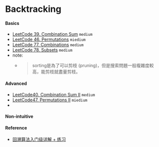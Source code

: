 # Backtracking
####    Basics
- [LeetCode 39. Combination Sum](https://leetcode.com/problems/combination-sum/description/) ``medium``
- [LeetCode 46. Permutations](https://leetcode.com/problems/permutations/) ``miedium``
- [LeetCode 77. Combinations](https://leetcode.com/problems/combinations/) ``medium``
- [LeetCode 78. Subsets](https://leetcode.com/problems/subsets/description/) ``medium``
- note:
  - > sorting是為了可以剪枝 (pruning)，但是搜索問題一般複雜度較高，能剪枝就盡量剪枝。

#### Advanced
- [LeetCode40. Combination Sum II](https://leetcode.com/problems/combination-sum-ii/) ``medium``
- [LeetCode47.  Permutations II](https://leetcode.com/problems/permutations-ii/) ``miedium``
- 
####    Non-intuitive

####    Reference
- [回溯算法入门级详解 + 练习](https://leetcode.cn/problems/permutations/solution/hui-su-suan-fa-python-dai-ma-java-dai-ma-by-liweiw/)
